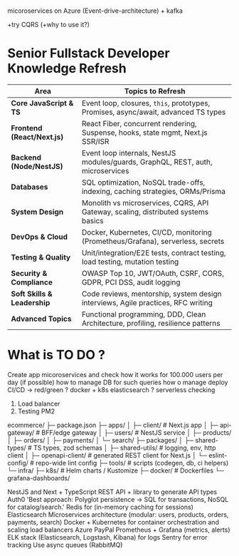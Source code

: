 #

micoroservices on Azure (Event-drive-architecture) + kafka

+try CQRS (+why to use it?)

#

# Senior Fullstack Developer Knowledge Refresh

| Area                         | Topics to Refresh                                                                  |
| ---------------------------- | ---------------------------------------------------------------------------------- |
| **Core JavaScript & TS**     | Event loop, closures, `this`, prototypes, Promises, async/await, advanced TS types |
| **Frontend (React/Next.js)** | React Fiber, concurrent rendering, Suspense, hooks, state mgmt, Next.js SSR/ISR    |
| **Backend (Node/NestJS)**    | Event loop internals, NestJS modules/guards, GraphQL, REST, auth, microservices    |
| **Databases**                | SQL optimization, NoSQL trade-offs, indexing, caching strategies, ORMs/Prisma      |
| **System Design**            | Monolith vs microservices, CQRS, API Gateway, scaling, distributed systems basics  |
| **DevOps & Cloud**           | Docker, Kubernetes, CI/CD, monitoring (Prometheus/Grafana), serverless, secrets    |
| **Testing & Quality**        | Unit/integration/E2E tests, contract testing, load testing, mutation testing       |
| **Security & Compliance**    | OWASP Top 10, JWT/OAuth, CSRF, CORS, GDPR, PCI DSS, audit logging                  |
| **Soft Skills & Leadership** | Code reviews, mentorship, system design interviews, Agile practices, RFC writing   |
| **Advanced Topics**          | Functional programming, DDD, Clean Architecture, profiling, resilience patterns    |

# What is TO DO ?

Create app micoroservices and check how it works for 100.000 users per day (if possible)
how to manage DB for such queries
how o manage deploy
CI/CD -> red/green ?
docker + k8s
elasticsearch ?
serverless checking

1. Load balancer
2. Testing PM2

ecommerce/
├─ package.json
├─ apps/
│ ├─ client/ # Next.js app
│ ├─ api-gateway/ # BFF/edge gateway
│ ├─ users/ # NestJS service
│ ├─ products/
│ ├─ orders/
│ ├─ payments/
│ └─ search/
├─ packages/
│ ├─ shared-types/ # TS types, zod schemas
│ ├─ shared-utils/ # logging, env, http client
│ ├─ openapi-client/ # generated REST client for Next.js
│ └─ eslint-config/ # repo-wide lint config
├─ tools/ # scripts (codegen, db, ci helpers)
└─ infra/
├─ k8s/ # Helm charts / Kustomize
├─ docker/ # Dockerfiles
└─ grafana-dashboards/

NestJS and Next + TypeScript
REST API + library to generate API types
Auth0
'Best approach: Polyglot persistence → SQL for transactions, NoSQL for catalog/search.'
Redis for (in-memory caching for sessions)
Elasticsearch
Microservices architecture (modular: users, products, orders, payments, search)
Docker + Kubernetes for container orchestration and scaling
load balancers
Azure
PayPal
Prometheus + Grafana (metrics, alerts)
ELK stack (Elasticsearch, Logstash, Kibana) for logs
Sentry for error tracking
Use async queues (RabbitMQ)
